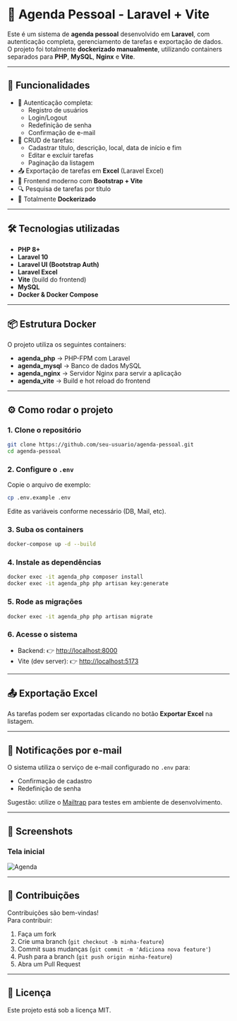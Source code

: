 # 📅 Agenda Pessoal - Laravel + Vite

Este é um sistema de **agenda pessoal** desenvolvido em **Laravel**, com autenticação completa, gerenciamento de tarefas e exportação de dados.  
O projeto foi totalmente **dockerizado manualmente**, utilizando containers separados para **PHP**, **MySQL**, **Nginx** e **Vite**.

---

## 🚀 Funcionalidades

- 🔐 Autenticação completa:
  - Registro de usuários
  - Login/Logout
  - Redefinição de senha
  - Confirmação de e-mail
- 📝 CRUD de tarefas:
  - Cadastrar título, descrição, local, data de início e fim
  - Editar e excluir tarefas
  - Paginação da listagem
- 📤 Exportação de tarefas em **Excel** (Laravel Excel)
- 🎨 Frontend moderno com **Bootstrap + Vite**
- 🔍 Pesquisa de tarefas por título
- 🐳 Totalmente **Dockerizado**

---

## 🛠️ Tecnologias utilizadas

- **PHP 8+**
- **Laravel 10**
- **Laravel UI (Bootstrap Auth)**
- **Laravel Excel**
- **Vite** (build do frontend)
- **MySQL**
- **Docker & Docker Compose**

---

## 📦 Estrutura Docker

O projeto utiliza os seguintes containers:

- **agenda_php** → PHP-FPM com Laravel  
- **agenda_mysql** → Banco de dados MySQL  
- **agenda_nginx** → Servidor Nginx para servir a aplicação  
- **agenda_vite** → Build e hot reload do frontend  

---

## ⚙️ Como rodar o projeto

### 1. Clone o repositório
```bash
git clone https://github.com/seu-usuario/agenda-pessoal.git
cd agenda-pessoal
```

### 2. Configure o `.env`
Copie o arquivo de exemplo:
```bash
cp .env.example .env
```
Edite as variáveis conforme necessário (DB, Mail, etc).

### 3. Suba os containers
```bash
docker-compose up -d --build
```

### 4. Instale as dependências
```bash
docker exec -it agenda_php composer install
docker exec -it agenda_php php artisan key:generate
```

### 5. Rode as migrações
```bash
docker exec -it agenda_php php artisan migrate
```

### 6. Acesse o sistema
- Backend: 👉 [http://localhost:8000](http://localhost:8000)  
- Vite (dev server): 👉 [http://localhost:5173](http://localhost:5173)

---

## 📤 Exportação Excel

As tarefas podem ser exportadas clicando no botão **Exportar Excel** na listagem.

---

## 📧 Notificações por e-mail

O sistema utiliza o serviço de e-mail configurado no `.env` para:
- Confirmação de cadastro
- Redefinição de senha  

Sugestão: utilize o [Mailtrap](https://mailtrap.io/) para testes em ambiente de desenvolvimento.

---

## 📸 Screenshots

### Tela inicial
![Agenda](docs/screenshot-home.png)

---

## 🤝 Contribuições

Contribuições são bem-vindas!  
Para contribuir:
1. Faça um fork
2. Crie uma branch (`git checkout -b minha-feature`)
3. Commit suas mudanças (`git commit -m 'Adiciona nova feature'`)
4. Push para a branch (`git push origin minha-feature`)
5. Abra um Pull Request

---

## 📜 Licença

Este projeto está sob a licença MIT.
